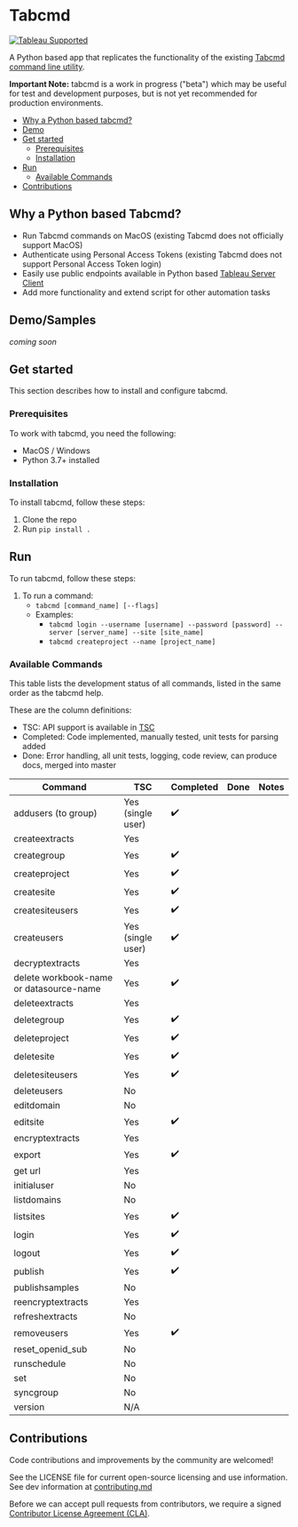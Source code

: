 # Tabcmd

[![Tableau Supported](https://img.shields.io/badge/Support%20Level-Tableau%20Supported-53bd92.svg)](https://www.tableau.com/support-levels-it-and-developer-tools)

A Python based app that replicates the functionality of the existing [Tabcmd command line utility](https://help.tableau.com/current/server/en-us/tabcmd.htm).

**Important Note:** tabcmd is a work in progress ("beta") which may be useful for test and development purposes, but is not yet recommended for production environments.

* [Why a Python based tabcmd\?](#whytabcmd)
* [Demo](#demo)
* [Get started](#get-started)
  * [Prerequisites](#prerequisites)
  * [Installation](#installation)
* [Run](#run)
  * [Available Commands](#available-commands)
* [Contributions](#contributions)

## Why a Python based Tabcmd?

* Run Tabcmd commands on MacOS (existing Tabcmd does not officially support MacOS)
* Authenticate using Personal Access Tokens (existing Tabcmd does not support Personal Access Token login)
* Easily use public endpoints available in Python based [Tableau Server Client](https://github.com/tableau/server-client-python/)
* Add more functionality and extend script for other automation tasks

## Demo/Samples

_coming soon_

## Get started

This section describes how to install and configure tabcmd.

### Prerequisites

To work with tabcmd, you need the following:

* MacOS / Windows
* Python 3.7+ installed

### Installation

To install tabcmd, follow these steps:

1. Clone the repo
2. Run `pip install .`

## Run

To run tabcmd, follow these steps:

1. To run a command:
    * `tabcmd [command_name] [--flags]`
    * Examples:
        * `tabcmd login --username [username] --password [password] --server
         [server_name] --site [site_name]`
        * `tabcmd createproject --name [project_name]`

### Available Commands

This table lists the development status of all commands, listed in the same order as the tabcmd help.

These are the column definitions:

* TSC: API support is available in [TSC](https://github.com/tableau/server-client-python/)
* Completed: Code implemented, manually tested, unit tests for parsing added
* Done: Error handling, all unit tests, logging, code review, can produce docs, merged into master

| Command | TSC | Completed | Done | Notes |
|-|-|-|-|-|
| addusers (to group) | Yes (single user) | :heavy_check_mark: |  |  |
| createextracts | Yes |  |  |  |
| creategroup | Yes | :heavy_check_mark:  |  |  |
| createproject | Yes | :heavy_check_mark:  |  |  |
| createsite | Yes | :heavy_check_mark:  |  |  |
| createsiteusers | Yes | :heavy_check_mark:  |  |  |
| createusers | Yes (single user) | :heavy_check_mark:  |  |  |
| decryptextracts | Yes |  |  |  |
| delete workbook-name or datasource-name | Yes | :heavy_check_mark:  |  |  |
| deleteextracts | Yes |  |  |  |
| deletegroup | Yes | :heavy_check_mark:  |  |  |
| deleteproject | Yes | :heavy_check_mark:  |  |  |
| deletesite | Yes | :heavy_check_mark:  |  |  |
| deletesiteusers | Yes | :heavy_check_mark:  |  |  |
| deleteusers | No |  |  |  |
| editdomain | No |  |  |  |
| editsite | Yes | :heavy_check_mark:  |  |  |
| encryptextracts | Yes |  |  |  |
| export | Yes | :heavy_check_mark:  |  |  |
| get url | Yes |  |  |  |
| initialuser | No |  |  |  |
| listdomains | No |  |  |  |
| listsites | Yes | :heavy_check_mark:  |  |  |
| login | Yes | :heavy_check_mark:  |  |  |
| logout | Yes | :heavy_check_mark:  |  |  |
| publish | Yes | :heavy_check_mark:  |  |  |
| publishsamples | No |  |  |  |
| reencryptextracts | Yes |  |  |  |
| refreshextracts | No |  |  |  |
| removeusers | Yes | :heavy_check_mark:  |  |  |
| reset_openid_sub | No |  |  |  |
| runschedule | No |  |  |  |
| set | No |  |  |  |
| syncgroup | No |  |  |  |
| version | N/A |  |  |  |

## Contributions

Code contributions and improvements by the community are welcomed!

See the LICENSE file for current open-source licensing and use information. See dev information at [contributing.md](./contributing.md)

Before we can accept pull requests from contributors, we require a signed [Contributor License Agreement (CLA)](http://tableau.github.io/contributing.html).
